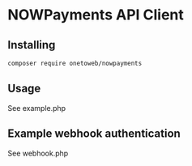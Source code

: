 # NOWPayments API Client

## Installing

```bash
composer require onetoweb/nowpayments
```

## Usage

See example.php


## Example webhook authentication

See webhook.php